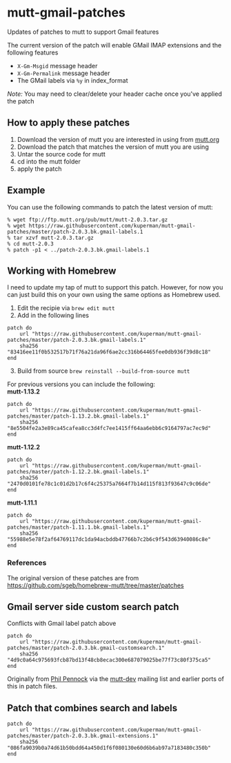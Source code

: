 # mutt-gmail-patches
Updates of patches to mutt to support Gmail features

The current version of the patch will enable GMail IMAP extensions and the following features
* `X-Gm-Msgid` message header
* `X-Gm-Permalink` message header
* The GMail labels via `%y` in index_format

*Note:* You may need to clear/delete your header cache once you've applied the patch

## How to apply these patches

1. Download the version of mutt you are interested in using from [mutt.org](http://www.mutt.org/)
2. Download the patch that matches the version of mutt you are using
3. Untar the source code for mutt
4. cd into the mutt folder
5. apply the patch

## Example

You can use the following commands to patch the latest version of mutt:

```
% wget ftp://ftp.mutt.org/pub/mutt/mutt-2.0.3.tar.gz
% wget https://raw.githubusercontent.com/kuperman/mutt-gmail-patches/master/patch-2.0.3.bk.gmail-labels.1
% tar xzvf mutt-2.0.3.tar.gz
% cd mutt-2.0.3
% patch -p1 < ../patch-2.0.3.bk.gmail-labels.1
```

## Working with Homebrew

I need to update my tap of mutt to support this patch. However, for now you can just build this on your own using the same options as Homebrew used.

1. Edit the recipie via `brew edit mutt`
2. Add in the following lines
```
patch do
    url "https://raw.githubusercontent.com/kuperman/mutt-gmail-patches/master/patch-2.0.3.bk.gmail-labels.1"
    sha256 "83416ee11f0b532517b71f76a21da96f6ae2cc316b64465fee0db936f39d8c18"
end
```
3. Build from source `brew reinstall --build-from-source mutt`

For previous versions you can include the following:  
**mutt-1.13.2**
```
patch do
    url "https://raw.githubusercontent.com/kuperman/mutt-gmail-patches/master/patch-1.13.2.bk.gmail-labels.1"
    sha256 "8e5504fe2a3e89ca45cafea8cc3d4fc7ee1415ff64aa6ebb6c9164797ac7ec9d"
end
```
**mutt-1.12.2**
```
patch do
    url "https://raw.githubusercontent.com/kuperman/mutt-gmail-patches/master/patch-1.12.2.bk.gmail-labels.1"
    sha256 "2470d0101fe78c1c01d2b17c6f4c25375a7664f7b14d115f813f93647c9c06de"
end
```
**mutt-1.11.1**
```
patch do
    url "https://raw.githubusercontent.com/kuperman/mutt-gmail-patches/master/patch-1.11.1.bk.gmail-labels.1"
    sha256 "55988e5e78f2af64769117dc1da94acbddb47766b7c2b6c9f543d63940086c8e"
end
```

### References
The original version of these patches are from https://github.com/sgeb/homebrew-mutt/tree/master/patches

## Gmail server side custom search patch

Conflicts with Gmail label patch above


```
patch do
    url "https://raw.githubusercontent.com/kuperman/mutt-gmail-patches/master/patch-2.0.3.bk.gmail-customsearch.1"
    sha256 "4d9c0a64c975693fcb87bd13f48cb8ecac300e687079025be77f73c80f375ca5"
end
```

Originally from [Phil Pennock](https://marc.info/?l=mutt-dev&m=131219876908901)
via the [mutt-dev](http://www.mutt.org/mail-lists.html) mailing list and
earlier ports of this in patch files.

## Patch that combines search and labels

```
patch do
    url "https://raw.githubusercontent.com/kuperman/mutt-gmail-patches/master/patch-2.0.3.bk.gmail-extensions.1"
    sha256 "086fa9039b0a74d61b50bdd64a450d1f6f080130e60d6b6ab97a7183480c350b"
end
```
